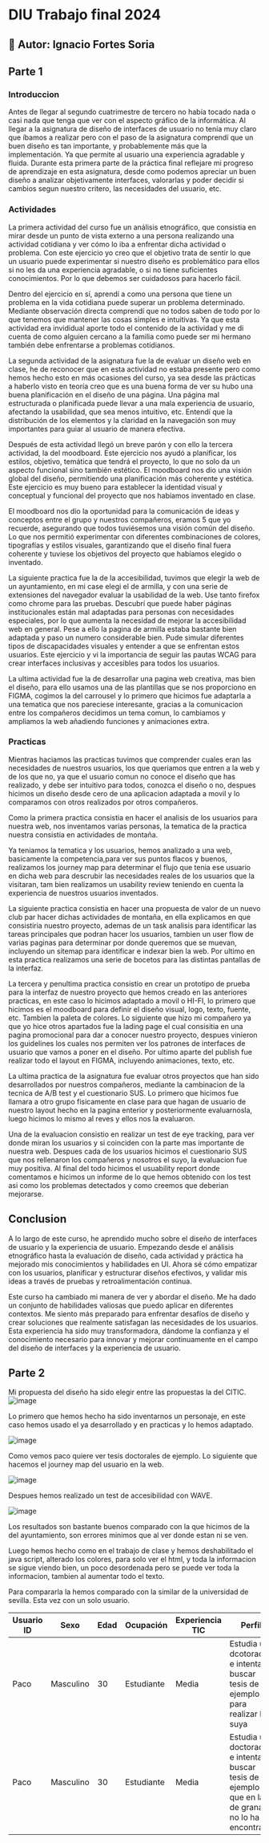 # DIU Trabajo final 2024

## :bust_in_silhouette:  Autor: Ignacio Fortes Soria

## Parte 1

### Introduccion

Antes de llegar al segundo cuatrimestre de tercero no había tocado nada o casi nada que tenga que ver con el aspecto gráfico de la informática. Al llegar a la asignatura de diseño de interfaces de usuario no tenía muy claro que íbamos a realizar pero con el paso de la asignatura comprendí que un buen diseño es tan importante, y probablemente más que la implementación. Ya que permite al usuario una experiencia agradable y fluida. Durante esta primera parte de la práctica final reflejare mi progreso de aprendizaje en esta asignatura, desde como podemos apreciar un buen diseño a analizar objetivamente interfaces, valorarlas y poder decidir si cambios segun nuestro critero, las necesidades del usuario, etc.

### Actividades
La primera actividad del curso fue un análisis etnográfico, que consistia en mirar desde un punto de vista externo a una persona realizando una actividad cotidiana y ver cómo lo iba a enfrentar dicha actividad o problema. Con este ejercicio yo creo que el objetivo trata de sentir lo que un usuario puede experimentar si nuestro diseño es problemático para ellos si no les da una experiencia agradable, o si no tiene suficientes conocimientos. Por lo que debemos ser cuidadosos para hacerlo fácil.

Dentro del ejercicio en sí, aprendí a como una persona que tiene un problema en la vida cotidiana puede superar un problema determinado. Mediante observación directa comprendí que no todos saben de todo por lo que tenemos que mantener las cosas simples e intuitivas. Ya que esta actividad era invididual aporte todo el contenido de la actividad y me di cuenta de como alguien cercano a la familia como puede ser mi hermano también debe enfrentarse a problemas cotidianos.

La segunda actividad de la asignatura fue la de evaluar un diseño web en clase, he de reconocer que en esta actividad no estaba presente pero como hemos hecho esto en más ocasiones del curso, ya sea desde las prácticas a haberlo visto en teoría creo que es una buena forma de ver su hubo una buena planificación en el diseño de una página. Una página mal estructurada o planificada puede llevar a una mala experiencia de usuario, afectando la usabilidad, que sea menos intuitivo, etc. Entendí que la distribución de los elementos y la claridad en la navegación son muy importantes para guiar al usuario de manera efectiva.

Después de esta actividad llegó un breve parón y con ello la tercera actividad, la del moodboard. Este ejercicio nos ayudó a planificar, los estilos, objetivo, temática que tendrá el proyecto, lo que no solo da un aspecto funcional sino también estético. El moodboard nos dio una visión global del diseño, permitiendo una planificación más coherente y estética. Este ejercicio es muy bueno para establecer la identidad visual y conceptual y funcional del proyecto que nos habíamos inventado en clase.

El moodboard nos dio la oportunidad para la comunicación de ideas y conceptos entre el grupo y nuestros compañeros, eramos 5 que yo recuerde, asegurando que todos tuviésemos una visión común del diseño. Lo que nos permitió experimentar con diferentes combinaciones de colores, tipografías y estilos visuales, garantizando que el diseño final fuera coherente y tuviese los objetivos del proyecto que habíamos elegido o inventado.

La siguiente practica fue la de la accesibilidad, tuvimos que elegir la web de un ayuntamiento, en mi case elegi el de armilla, y con una serie de extensiones del navegador evaluar la usabilidad de la web. Use tanto firefox como chrome para las pruebas. Descubrí que puede haber páginas institucionales están mal adaptadas para personas con necesidades especiales, por lo que aumenta la necesidad de mejorar la accesibilidad web en general. Pese a ello la pagina de armilla estaba bastante bien adaptada y paso un numero considerable bien. Pude simular diferentes tipos de discapacidades visuales y entender a que se enfrentan estos usuarios. Este ejercicio y vi la importancia de seguir las pautas WCAG para crear interfaces inclusivas y accesibles para todos los usuarios.

La ultima actividad fue la de desarrollar una pagina web creativa, mas bien el diseño, para ello usamos una de las plantillas que se nos proporciono en FIGMA, cogimos la del carrousel y lo primero que hicimos fue adaptarla a una tematica que nos pareciese interesante, gracias a la comunicacion entre los compañeros decidimos un tema comun, lo cambiamos y ampliamos la web añadiendo funciones y animaciones extra.


### Practicas

Mientras haciamos las practicas tuvimos que comprender cuales eran las necesidades de nuestros usuarios, los que queriamos que entren a la web y de los que no, ya que el usuario comun no conoce el diseño que has realizado, y debe ser intuitivo para todos, conozca el diseño o no, despues hicimos un diseño desde cero de una aplicacion adaptada a movil  y lo comparamos con otros realizados por otros compañeros.

Como la primera practica consistia en hacer el analisis de los usuarios para nuestra web, nos inventamos varias personas, la tematica de la practica nuestra consistia en actividades de montaña.

Ya teniamos la tematica y los usuarios, hemos analizado a una web, basicamente la competencia,para ver sus puntos flacos y buenos, realizamos los journey map para determinar el flujo que tenia ese usuario en dicha web para descrubir las necesidades reales de los usuarios que la visitaran, tam bien realizamos un usability review teniendo en cuenta la experiencia de nuestros usuarios inventados.

La siguiente practica consistia en hacer una propuesta de valor de un nuevo club par hacer dichas actividades de montaña, en ella explicamos en que consistiria nuestro proyecto, ademas de un task analisis para identificar las tareas principales que podran hacer los usuarios, tambien un user flow de varias paginas para determinar por donde queremos que se muevan, incluyendo un sitemap para identificar e indexar bien la web. Por ultimo en esta practica realizamos una serie de bocetos para las distintas pantallas de la interfaz.

La tercera y penultima practica consistio en crear un prototipo de prueba para la interfaz de nuestro proyecto que hemos creado en las anteriores practicas, en este caso lo hicimos adaptado a movil o HI-FI, lo primero que hicimos es el moodboard para definir el diseño visual, logo, texto, fuente, etc. Tambien la paleta de colores. Lo siguiente que hizo mi compañero ya que yo hice otros apartados fue la lading page el cual consisitia en una pagina promocional para dar a conocer nuestro proyecto, despues vinieron los guidelines los cuales nos permiten ver los patrones de interfaces de usuario que vamos a poner en el diseño. Por ultimo aparte del publish fue realizar todo el layout en FIGMA, incluyendo animaciones, texto, etc.

La ultima practica de la asignatura fue evaluar otros proyectos que han sido desarrollados por nuestros compañeros, mediante la cambinacion de la tecnica de A/B test y el cuestionario SUS. Lo primero que hicimos fue llamara a otro grupo fisicamente en clase para que hagan de usuario de nuestro layout hecho en la pagina enterior y posteriormente evaluarnosla, luego hicimos lo mismo al reves y ellos nos la evaluaron.

Una de la evaluacion consistio en realizar un test de eye tracking, para ver donde miran los usuarios y si coinciden con la parte mas importante de nuestra web. Despues cada de los usuarios hicimos el cuestionario SUS que nos rellenaron los compañeros y nosotros el suyo, la evaluacion fue muy positiva. Al final del todo hicimos el usuability report donde comentamos e hicimos un  informe de lo que hemos obtenido con los test asi como los problemas detectados y como creemos que deberian mejorarse.


## Conclusion

A lo largo de este curso, he aprendido mucho sobre el diseño de interfaces de usuario y la experiencia de usuario. Empezando desde el análisis etnográfico hasta la evaluación de diseño, cada actividad y práctica ha mejorado mis conocimientos y habilidades en UI. Ahora sé cómo empatizar con los usuarios, planificar y estructurar diseños efectivos, y validar mis ideas a través de pruebas y retroalimentación continua.

Este curso ha cambiado mi manera de ver y abordar el diseño. Me ha dado un conjunto de habilidades valiosas que puedo aplicar en diferentes contextos. Me siento más preparado para enfrentar desafíos de diseño y crear soluciones que realmente satisfagan las necesidades de los usuarios. Esta experiencia ha sido muy transformadora, dándome la confianza y el conocimiento necesario para innovar y mejorar continuamente en el campo del diseño de interfaces y la experiencia de usuario.


## Parte 2

Mi propuesta del diseño ha sido elegir entre las propuestas la del CITIC.
![image](https://github.com/Ignacio003/DIU_TrabajoFinal/assets/88084412/5c566553-5e10-4301-a8ed-a8843f878433)

Lo primero que hemos hecho ha sido inventarnos un personaje, en este caso hemos usado el ya desarrollado y en practicas y lo hemos adaptado.

![image](https://github.com/Ignacio003/DIU_TrabajoFinal/assets/88084412/f54739d8-fe56-450d-84ca-e314fa9e68e5)

Como vemos paco quiere ver tesis doctorales de ejemplo. Lo siguiente que hacemos el journey map del usuario en la web.

![image](https://github.com/Ignacio003/DIU_TrabajoFinal/assets/88084412/8e56f40a-576f-4ea2-81fe-2c189b9a1dd5)

Despues hemos realizado un test de accesibilidad con WAVE.

![image](https://github.com/Ignacio003/DIU_TrabajoFinal/assets/88084412/07971972-82fe-4810-9631-7589de59c208)

Los resultados son bastante buenos comparado con la que hicimos de la del ayuntamiento, son errores minimos que al ver donde estan ni se ven.

Luego hemos hecho como en el trabajo de clase y hemos deshabilitado el java script, alterado los colores, para solo ver el html, y toda la informacion se sigue viendo bien, un poco desordenada pero se puede ver toda la informacion, tambien al aumentar todo el texto.

Para compararla la hemos comparado con la similar de la universidad de sevilla. Esta vez con un solo usuario.

| Usuario ID| Sexo      | Edad | Ocupación  | Experiencia TIC         | Perfil  | Test | SUS  |
| --------- | --------- | ---- | ---------- | ----------------------- | ------- | ---- | ---- | 
| Paco   | Masculino  | 30   | Estudiante   | Media | Estudia un dcotorado e intenta buscar tesis de ejemplo para realizar la suya                                 | A    | 92.5 |
| Paco   | Masculino  | 30   | Estudiante   | Media | Estudia un doctorado e intenta buscar tesis de ejemplo ya que en la de granada no lo ha encontrado                                  | B    | 62.5 |



